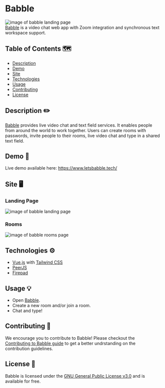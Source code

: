# Babble
![image of babble landing page]() <br />
[Babble](https://www.letsbabble.tech/) is a video chat web app with Zoom integration and synchronous text workspace support.

## Table of Contents 🗺️
* [Description](#description)
* [Demo](#demo)
* [Site](#site)
* [Technologies](#technologies)
* [Usage](#usage)
* [Contributing](#contributing)
* [License](#license)

## Description ✏️
[Babble](https://www.letsbabble.tech/) provides live video chat and text field services. It enables people from around the world to work together. Users can create rooms with passwords, invite people to their rooms, live video chat and type in a shared text field.

## Demo 💾
Live demo available here: https://www.letsbabble.tech/

## Site 🖥️

### Landing Page
![image of babble landing page]()

### Rooms
![image of babble rooms page]()

## Technologies ⚙️
* [Vue.js](https://vuejs.org/) with [Tailwind CSS](https://tailwindcss.com/)
* [PeerJS](https://peerjs.com/)
* [Firepad](https://firepad.io/)

## Usage 💡
* Open [Babble](https://www.letsbabble.tech/).
* Create a new room and/or join a room.
* Chat and type!

## Contributing 💬
We encourage you to contribute to Babble! Please checkout the [Contributing to Babble guide](/CONTRIBUTING.md) to get a better undrstanding on the contribution guidelines.

## License 📝
Babble is licensed under the [GNU General Public License v3.0](/LICENSE) and is available for free.
